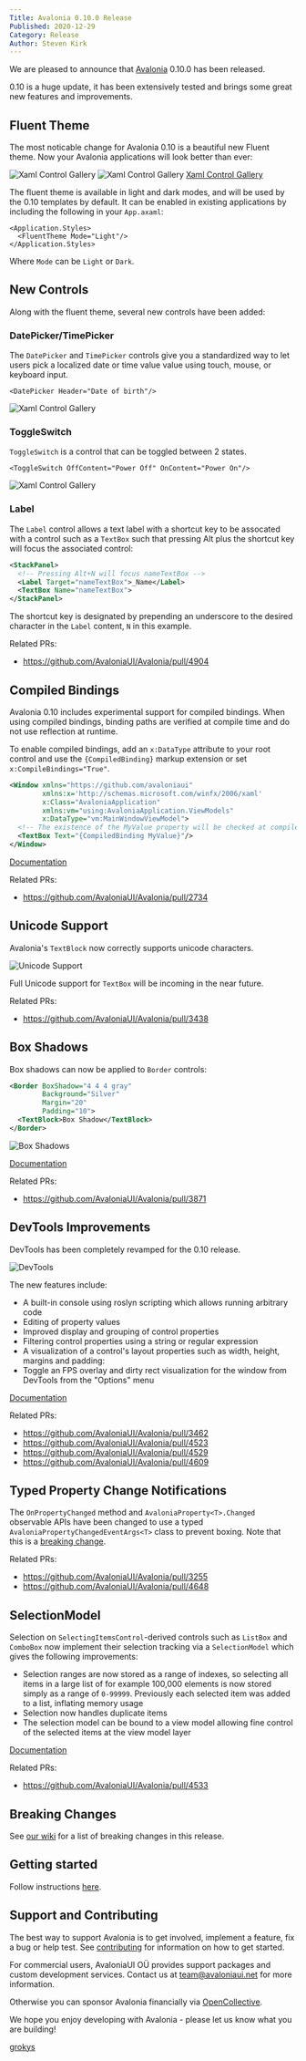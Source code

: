 ```yaml
---
Title: Avalonia 0.10.0 Release
Published: 2020-12-29
Category: Release
Author: Steven Kirk
---
```


We are pleased to announce that [Avalonia](https://github.com/AvaloniaUI/Avalonia) 0.10.0 has been
released.

0.10 is a huge update, it has been extensively tested and brings some great new features and improvements.

## Fluent Theme

The most noticable change for Avalonia 0.10 is a beautiful new Fluent theme. Now your Avalonia applications will look better than ever:

![Xaml Control Gallery](/blog/2020-12-29-avalonia-0.10.0-release/fluent-control-gallery-light.png)
![Xaml Control Gallery](/blog/2020-12-29-avalonia-0.10.0-release/fluent-control-gallery-dark.png)
[Xaml Control Gallery](https://github.com/AvaloniaUI/xamlcontrolsgallery)

The fluent theme is available in light and dark modes, and will be used by the 0.10 templates by default. It can be enabled in existing applications by including the following in your `App.axaml`:

```
<Application.Styles>
  <FluentTheme Mode="Light"/>
</Application.Styles>
```

Where `Mode` can be `Light` or `Dark`.

## New Controls

Along with the fluent theme, several new controls have been added:

### DatePicker/TimePicker

The `DatePicker` and `TimePicker` controls give you a standardized way to let users pick a localized date or time value value using touch, mouse, or keyboard input.

```
<DatePicker Header="Date of birth"/>
```

![Xaml Control Gallery](/blog/2020-12-29-avalonia-0.10.0-release/datepicker.png)

### ToggleSwitch

`ToggleSwitch` is a control that can be toggled between 2 states.

```
<ToggleSwitch OffContent="Power Off" OnContent="Power On"/>
```

![Xaml Control Gallery](/blog/2020-12-29-avalonia-0.10.0-release/toggleswitch.png)

### Label

The `Label` control allows a text label with a shortcut key to be assocated with a control such as a `TextBox` such that pressing Alt plus the shortcut key will focus the associated control:

```xml
<StackPanel>
  <!-- Pressing Alt+N will focus nameTextBox -->
  <Label Target="nameTextBox">_Name</Label>
  <TextBox Name="nameTextBox">
</StackPanel>
```

The shortcut key is designated by prepending an underscore to the desired character in the `Label` content, `N` in this example.

Related PRs:

- https://github.com/AvaloniaUI/Avalonia/pull/4904

## Compiled Bindings

Avalonia 0.10 includes experimental support for compiled bindings. When using compiled bindings, binding paths are verified at compile time and do not use reflection at runtime.

To enable compiled bindings, add an `x:DataType` attribute to your root control and use the `{CompiledBinding}` markup extension or set `x:CompileBindings="True"`.

```xml
<Window xmlns="https://github.com/avaloniaui"
        xmlns:x='http://schemas.microsoft.com/winfx/2006/xaml'
        x:Class="AvaloniaApplication"
        xmlns:vm="using:AvaloniaApplication.ViewModels" 
        x:DataType="vm:MainWindowViewModel">
  <!-- The existence of the MyValue property will be checked at compile-time -->
  <TextBox Text="{CompiledBinding MyValue}"/>
</Window>
```

[Documentation](/docs/advanced/compiled-bindings)

Related PRs:

- https://github.com/AvaloniaUI/Avalonia/pull/2734

## Unicode Support

Avalonia's `TextBlock` now correctly supports unicode characters.

![Unicode Support](/blog/2020-12-29-avalonia-0.10.0-release/unicode.png)

Full Unicode support for `TextBox` will be incoming in the near future.

Related PRs:

- https://github.com/AvaloniaUI/Avalonia/pull/3438

## Box Shadows

Box shadows can now be applied to `Border` controls:

```xml
<Border BoxShadow="4 4 4 gray"
        Background="Silver"
        Margin="20"
        Padding="10">
  <TextBlock>Box Shadow</TextBlock>
</Border>
```

![Box Shadows](/blog/2020-12-29-avalonia-0.10.0-release/box-shadow.png)

[Documentation](/docs/controls/border#box-shadows)

Related PRs:

- https://github.com/AvaloniaUI/Avalonia/pull/3871

## DevTools Improvements

DevTools has been completely revamped for the 0.10 release.

![DevTools](/blog/2020-12-29-avalonia-0.10.0-release/devtools.png)

The new features include:

- A built-in console using roslyn scripting which allows running arbitrary code
- Editing of property values
- Improved display and grouping of control properties
- Filtering control properties using a string or regular expression
- A visualization of a control's layout properties such as width, height, margins and padding:
- Toggle an FPS overlay and dirty rect visualization for the window from DevTools from the "Options" menu 

[Documentation](/docs/quickstart/devtools)

Related PRs:

- https://github.com/AvaloniaUI/Avalonia/pull/3462
- https://github.com/AvaloniaUI/Avalonia/pull/4523
- https://github.com/AvaloniaUI/Avalonia/pull/4529
- https://github.com/AvaloniaUI/Avalonia/pull/4609

## Typed Property Change Notifications

The `OnPropertyChanged` method and `AvaloniaProperty<T>.Changed` observable APIs have been changed to use a typed `AvaloniaPropertyChangedEventArgs<T>` class to prevent boxing. Note that this is a [breaking change](https://github.com/AvaloniaUI/Avalonia/wiki/Breaking-Changes).  

Related PRs:
- https://github.com/AvaloniaUI/Avalonia/pull/3255
- https://github.com/AvaloniaUI/Avalonia/pull/4648

## SelectionModel

Selection on `SelectingItemsControl`-derived controls such as `ListBox` and `ComboBox` now implement their selection tracking via a `SelectionModel` which gives the following improvements:

- Selection ranges are now stored as a range of indexes, so selecting all items in a large list of for example 100,000 elements is now stored simply as a range of `0-99999`. Previously each selected item was added to a list, inflating memory usage
- Selection now handles duplicate items
- The selection model can be bound to a view model allowing fine control of the selected items at the view model layer

[Documentation](/docs/controls/listbox#selection)

Related PRs:
- https://github.com/AvaloniaUI/Avalonia/pull/4533

## Breaking Changes

See [our wiki](https://github.com/AvaloniaUI/Avalonia/wiki/Breaking-Changes) for a list of breaking changes in this release.

## Getting started

Follow instructions [here](/docs/quickstart).

## Support and Contributing

The best way to support Avalonia is to get involved, implement a feature, fix a bug or help test. See [contributing](http://avaloniaui.net/contributing) for information on how to get started.

For commercial users, AvaloniaUI OÜ provides support packages and custom development services. Contact us at team@avaloniaui.net for more information.

Otherwise you can sponsor Avalonia financially via [OpenCollective](https://opencollective.com/Avalonia#sponsor).

We hope you enjoy developing with Avalonia - please let us know what you are building!

[grokys](https://github.com/grokys)
